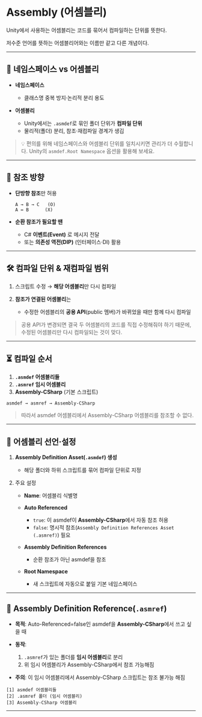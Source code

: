 # Assembly (어셈블리)

Unity에서 사용하는 어셈블리는 코드를 묶어서 컴파일하는 단위를 뜻한다.

저수준 언어를 뜻하는 어셈블리어와는 이름만 같고 다른 개념이다.

---

## 📂 네임스페이스 vs 어셈블리

* **네임스페이스**

  * 클래스명 중복 방지·논리적 분리 용도

* **어셈블리**

  * Unity에서는 `.asmdef`로 묶인 폴더 단위가 **컴파일 단위**
  * 물리적(폴더) 분리, 참조·재컴파일 경계가 생김

> 💡 편의를 위해 네임스페이스와 어셈블리 단위를 일치시키면 관리가 더 수월합니다.
> Unity의 `asmdef.Root Namespace` 옵션을 활용해 보세요.

---

## 🔗 참조 방향

* **단방향 참조**만 허용

  ```
  A → B → C   (O)
  A ↔ B      (X)
  ```

* **순환 참조가 필요할 땐**

  * C# **이벤트(Event)** 로 메시지 전달
  * 또는 **의존성 역전(DIP)** (인터페이스·DI) 활용

---

## 🛠 컴파일 단위 & 재컴파일 범위

1. 스크립트 수정 → **해당 어셈블리**만 다시 컴파일
2. **참조가 연결된 어셈블리**는

   * 수정한 어셈블리의 **공용 API**(public 멤버)가 바뀌었을 때만 함께 다시 컴파일

> 공용 API가 변경되면 결국 두 어셈블리의 코드를 직접 수정해줘야 하기 때문에, 수정된 어셈블리만 다시 컴파일되는 것이 맞다.

---

## ⏳ 컴파일 순서

1. **`.asmdef` 어셈블리들**
2. **`.asmref` 임시 어셈블리**
3. **Assembly-CSharp** (기본 스크립트)

```
asmdef → asmref → Assembly-CSharp
```

> 따라서 asmdef 어셈블리에서 Assembly-CSharp 어셈블리를 참조할 수 없다.

---

## 📝 어셈블리 선언·설정

1. **Assembly Definition Asset(`.asmdef`) 생성**

   * 해당 폴더와 하위 스크립트를 묶어 컴파일 단위로 지정

2. 주요 설정

   * **Name**: 어셈블리 식별명
   * **Auto Referenced**
     * `true`: 이 asmdef이 **Assembly-CSharp**에서 자동 참조 허용
     * `false`: 명시적 참조(`Assembly Definition References Asset (.asmref)`) 필요

   * **Assembly Definition References**
     * 순환 참조가 아닌 asmdef을 참조

   * **Root Namespace**
     * 새 스크립트에 자동으로 붙일 기본 네임스페이스

---

## 🔀 Assembly Definition Reference(`.asmref`)

* **목적**: Auto-Referenced=false인 asmdef을 **Assembly-CSharp**에서 쓰고 싶을 때
* **동작**:

  1. `.asmref`가 있는 폴더를 **임시 어셈블리**로 분리
  2. 위 임시 어셈블리가 Assembly-CSharp에서 참조 가능해짐
* **주의**: 이 임시 어셈블리에서 Assembly-CSharp 스크립트는 참조 불가능 해짐

```
[1] asmdef 어셈블리들  
[2] .asmref 폴더 (임시 어셈블리)  
[3] Assembly-CSharp 어셈블리
```

---

